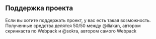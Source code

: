 ## Поддержка проекта

Если вы хотите поддержать проект, у вас есть такая возможность. Полученные средства делятся 50/50 между @iliakan, автором скринкаста по Webpack и @sokra, автором самого Webpack

